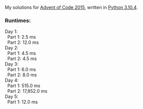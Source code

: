 My solutions for [Advent of Code 2015](https://adventofcode.com/2015), written in [Python 3.10.4](https://www.python.org/).

### Runtimes:  
Day 1:  
&nbsp;&nbsp;Part 1: 2.5 ms  
&nbsp;&nbsp;Part 2: 12.0 ms  
Day 2:  
&nbsp;&nbsp;Part 1: 4.5 ms  
&nbsp;&nbsp;Part 2: 4.5 ms  
Day 3:  
&nbsp;&nbsp;Part 1: 6.0 ms  
&nbsp;&nbsp;Part 2: 8.0 ms  
Day 4:  
&nbsp;&nbsp;Part 1: 515.0 ms  
&nbsp;&nbsp;Part 2: 17,852.0 ms  
Day 5:  
&nbsp;&nbsp;Part 1: 12.0 ms  
